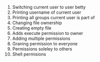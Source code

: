 1. Switching current user to user betty
2. Printing username of current user
3. Printing all groups current user is part of
4. Changing file ownership
5. Creating empty file
6. Adds execute permission to owner
7. Adding multiple permissions
8. Graning permission to everyone
9. Permissions soleley to others
10. Shell permisions

